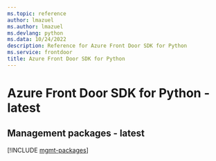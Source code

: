 ```yaml
---
ms.topic: reference
author: lmazuel
ms.author: lmazuel
ms.devlang: python
ms.data: 10/24/2022
description: Reference for Azure Front Door SDK for Python
ms.service: frontdoor
title: Azure Front Door SDK for Python
---
```

# Azure Front Door SDK for Python - latest

## Management packages - latest
[!INCLUDE [mgmt-packages](front-door-mgmt-index.md)]